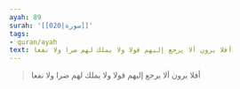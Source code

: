 ```yaml
---
ayah: 89
surah: '[[020|سورة]]'
tags:
- quran/ayah
text: أفلا يرون ألا يرجع إليهم قولا ولا يملك لهم ضرا ولا نفعا
---
```

> أفلا يرون ألا يرجع إليهم قولا ولا يملك لهم ضرا ولا نفعا

